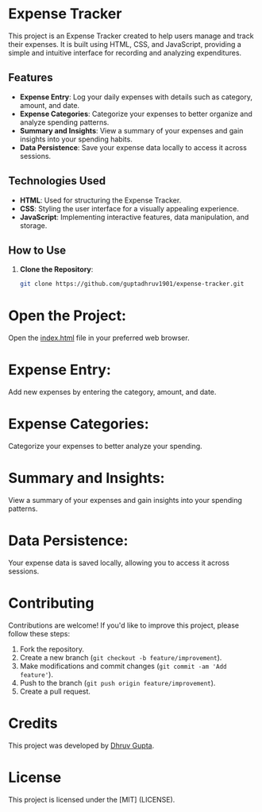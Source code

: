 # Expense Tracker

This project is an Expense Tracker created to help users manage and track their expenses. It is built using HTML, CSS, and JavaScript, providing a simple and intuitive interface for recording and analyzing expenditures.

## Features

- **Expense Entry**: Log your daily expenses with details such as category, amount, and date.
- **Expense Categories**: Categorize your expenses to better organize and analyze spending patterns.
- **Summary and Insights**: View a summary of your expenses and gain insights into your spending habits.
- **Data Persistence**: Save your expense data locally to access it across sessions.

## Technologies Used

- **HTML**: Used for structuring the Expense Tracker.
- **CSS**: Styling the user interface for a visually appealing experience.
- **JavaScript**: Implementing interactive features, data manipulation, and storage.

## How to Use

1. **Clone the Repository**:

   ```bash
   git clone https://github.com/guptadhruv1901/expense-tracker.git
# Open the Project:

Open the [index.html](index.html) file in your preferred web browser.

# Expense Entry:

Add new expenses by entering the category, amount, and date.

# Expense Categories:

Categorize your expenses to better analyze your spending.

# Summary and Insights:

View a summary of your expenses and gain insights into your spending patterns.

# Data Persistence:

Your expense data is saved locally, allowing you to access it across sessions.

# Contributing

Contributions are welcome! If you'd like to improve this project, please follow these steps:

1. Fork the repository.
2. Create a new branch (`git checkout -b feature/improvement`).
3. Make modifications and commit changes (`git commit -am 'Add feature'`).
4. Push to the branch (`git push origin feature/improvement`).
5. Create a pull request.

# Credits

This project was developed by [Dhruv Gupta](https://github.com/guptadhruv1901).

# License

This project is licensed under the [MIT] (LICENSE).
